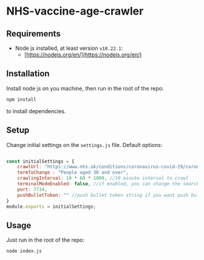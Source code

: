 # NHS-vaccine-age-crawler

##  Requirements
- Node js installed, at least version `v10.22.1`:
    - [https://nodejs.org/en/](https://nodejs.org/en/)

## Installation
Install node js on you machine, then run in the root of the repo:
```bash
npm install
```
to install dependencies.

## Setup
Change initial settings on the `settings.js` file.
Default options:
```js

const initialSettings = {
    crawlUrl: "https://www.nhs.uk/conditions/coronavirus-covid-19/coronavirus-vaccination/who-can-get-the-vaccine/",
    termToChange : "People aged 30 and over",
    crawlingInterval: 10 * 60 * 1000, //10 minute interval to crawl
    terminalModeEnabled: false, //if enabled, you can change the search term while the crawler is running. Useful for testing.
    port: 7734,
    pushBulletToken: "" //push bullet token string if you want push bullet integration
}
module.exports = initialSettings;
```

## Usage
Just run in the root of the repo:
```bash
node index.js
```
